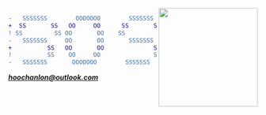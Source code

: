 	
<img align="right" src="https://i.ooxx.ooo/i/ZTQ0Z.png" style="width: auto; height: 200px;">



```DIFF
-   SSSSSSS        OOOOOOO        SSSSSSS          团团团团团团
+  SS       SS   OO     OO      SS       SS      团      团    团
! SS         SS OO       OO    SS         SS    团   团团团团团  团
-   SSSSSSS     OO       OO       SSSSSSS      团        团      团
+          SS   OO       OO              SS    团    团  团      团
!          SS    OO     OO               SS      团      团    团
-   SSSSSSS       OOOOOOO        SSSSSSS           团团团团团团
```

***hoochanlon@outlook.com***

<!--<img align="right"  src="https://tu.zbhz.org/i/2025/10/23/3wtv9g.png" />-->
